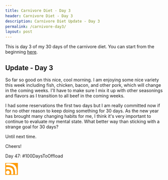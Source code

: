 ```yaml
---
title: Carnivore Diet - Day 3
header: Carnivore Diet - Day 3
description: Carnivore Diet Update - Day 3
permalink: /carnivore-day3/
layout: post
---
```


This is day 3 of my 30 days of the carnivore diet. You can start from the beginning [here](https://rmooreblog.netlify.app/carnivore/).

## Update - Day 3

So far so good on this nice, cool morning. I am enjoying some nice variety this week including fish, chicken, bacon, and other pork, which will change in the coming weeks. I'll have to make sure I mix it up with other seasonings and flavors as I transition to all beef in the coming weeks.

I had some reservations the first two days but I am really committed now if for no other reason to keep doing something for 30 days. As the new year has brought many changing habits for me, I think it's very important to continue to evaluate my mental state. What better way than sticking with a strange goal for 30 days?

Until next time.

Cheers!

Day 47: #100DaysToOffload

<a href="https://rmooreblog.netlify.app/feed.xml"><img src="/assets/images/rss_feed.jpg" style="opacity:1;" width="40"/></a>
